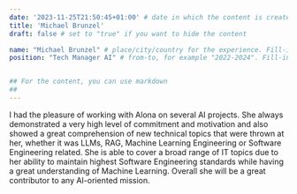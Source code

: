 ```yaml
---
date: '2023-11-25T21:50:45+01:00' # date in which the content is created - defaults to "today"
title: 'Michael Brunzel'
draft: false # set to "true" if you want to hide the content

name: "Michael Brunzel" # place/city/country for the experience. Fill-in.
position: "Tech Manager AI" # from-to, for example "2022-2024". Fill-in.


## For the content, you can use markdown
##
---
```


I had the pleasure of working with Alona on several AI projects. She always demonstrated a very high level of commitment and motivation and also showed a great comprehension of new technical topics that were thrown at her, whether it was LLMs, RAG, Machine Learning Engineering or Software Engineering related. She is able to cover a broad range of IT topics due to her ability to maintain highest Software Engineering standards while having a great understanding of Machine Learning. Overall she will be a great contributor to any AI-oriented mission.
